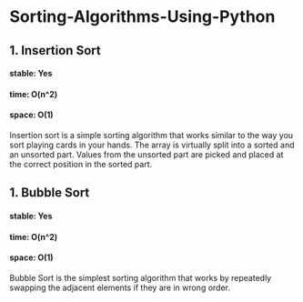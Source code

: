 # Sorting-Algorithms-Using-Python

## 1. Insertion Sort
#### stable: Yes 
#### time: O(n^2)
#### space: O(1) 

Insertion sort is a simple sorting algorithm that works similar to the way you sort playing cards in your hands. The array is virtually split into a sorted and an unsorted part. Values from the unsorted part are picked and placed at the correct position in the sorted part.

## 1. Bubble Sort
#### stable: Yes 
#### time: O(n^2)
#### space: O(1) 

Bubble Sort is the simplest sorting algorithm that works by repeatedly swapping the adjacent elements if they are in wrong order.
